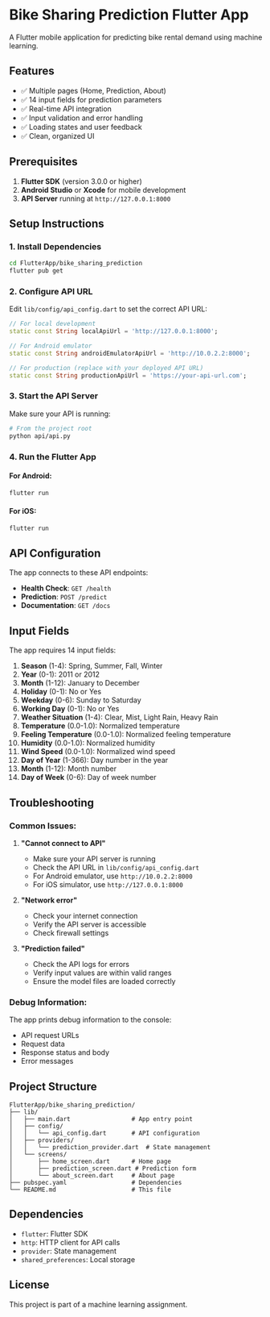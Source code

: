 # Bike Sharing Prediction Flutter App

A Flutter mobile application for predicting bike rental demand using machine learning.

## Features

- ✅ Multiple pages (Home, Prediction, About)
- ✅ 14 input fields for prediction parameters
- ✅ Real-time API integration
- ✅ Input validation and error handling
- ✅ Loading states and user feedback
- ✅ Clean, organized UI

## Prerequisites

1. **Flutter SDK** (version 3.0.0 or higher)
2. **Android Studio** or **Xcode** for mobile development
3. **API Server** running at `http://127.0.0.1:8000`

## Setup Instructions

### 1. Install Dependencies
```bash
cd FlutterApp/bike_sharing_prediction
flutter pub get
```

### 2. Configure API URL
Edit `lib/config/api_config.dart` to set the correct API URL:

```dart
// For local development
static const String localApiUrl = 'http://127.0.0.1:8000';

// For Android emulator
static const String androidEmulatorApiUrl = 'http://10.0.2.2:8000';

// For production (replace with your deployed API URL)
static const String productionApiUrl = 'https://your-api-url.com';
```

### 3. Start the API Server
Make sure your API is running:
```bash
# From the project root
python api/api.py
```

### 4. Run the Flutter App

#### For Android:
```bash
flutter run
```

#### For iOS:
```bash
flutter run
```

## API Configuration

The app connects to these API endpoints:

- **Health Check**: `GET /health`
- **Prediction**: `POST /predict`
- **Documentation**: `GET /docs`

## Input Fields

The app requires 14 input fields:

1. **Season** (1-4): Spring, Summer, Fall, Winter
2. **Year** (0-1): 2011 or 2012
3. **Month** (1-12): January to December
4. **Holiday** (0-1): No or Yes
5. **Weekday** (0-6): Sunday to Saturday
6. **Working Day** (0-1): No or Yes
7. **Weather Situation** (1-4): Clear, Mist, Light Rain, Heavy Rain
8. **Temperature** (0.0-1.0): Normalized temperature
9. **Feeling Temperature** (0.0-1.0): Normalized feeling temperature
10. **Humidity** (0.0-1.0): Normalized humidity
11. **Wind Speed** (0.0-1.0): Normalized wind speed
12. **Day of Year** (1-366): Day number in the year
13. **Month** (1-12): Month number
14. **Day of Week** (0-6): Day of week number

## Troubleshooting

### Common Issues:

1. **"Cannot connect to API"**
   - Make sure your API server is running
   - Check the API URL in `lib/config/api_config.dart`
   - For Android emulator, use `http://10.0.2.2:8000`
   - For iOS simulator, use `http://127.0.0.1:8000`

2. **"Network error"**
   - Check your internet connection
   - Verify the API server is accessible
   - Check firewall settings

3. **"Prediction failed"**
   - Check the API logs for errors
   - Verify input values are within valid ranges
   - Ensure the model files are loaded correctly

### Debug Information:

The app prints debug information to the console:
- API request URLs
- Request data
- Response status and body
- Error messages

## Project Structure

```
FlutterApp/bike_sharing_prediction/
├── lib/
│   ├── main.dart                 # App entry point
│   ├── config/
│   │   └── api_config.dart       # API configuration
│   ├── providers/
│   │   └── prediction_provider.dart  # State management
│   └── screens/
│       ├── home_screen.dart      # Home page
│       ├── prediction_screen.dart # Prediction form
│       └── about_screen.dart     # About page
├── pubspec.yaml                  # Dependencies
└── README.md                     # This file
```

## Dependencies

- `flutter`: Flutter SDK
- `http`: HTTP client for API calls
- `provider`: State management
- `shared_preferences`: Local storage

## License

This project is part of a machine learning assignment.
